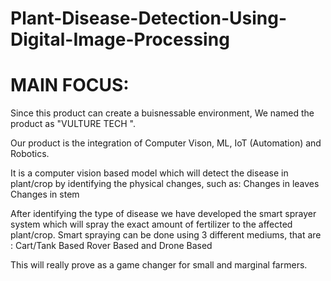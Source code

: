 # Plant-Disease-Detection-Using-Digital-Image-Processing

# MAIN FOCUS:

Since this product can create a buisnessable environment,
We named the product as "VULTURE TECH ".

Our product is the integration of Computer Vison, ML, IoT (Automation) and Robotics.

It is a computer vision based model which will detect the disease in plant/crop by identifying the physical changes, such as: 
Changes in leaves
Changes in stem

After identifying the type of disease we have developed the smart sprayer system which will spray the exact amount of fertilizer to the affected plant/crop.
Smart spraying can be done using 3 different mediums, that are :
Cart/Tank Based
Rover Based
and Drone Based

This will really prove as a game changer for small and marginal farmers.
